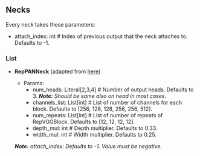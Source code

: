 ## Necks

Every neck takes these parameters:
 - attach_index: int # Index of previous output that the neck attaches to. Defaults to -1.


### List
- **RepPANNeck** (adapted from [here](https://github.com/meituan/YOLOv6/blob/725913050e15a31cd091dfd7795a1891b0524d35/yolov6/models/reppan.py))
  - Params:
    - num_heads: Literal[2,3,4] # Number of output heads. Defaults to 3. ***Note:** Should be same also on head in most cases*.
    - channels_list: List[int] # List of number of channels for each block. Defaults to [256, 128, 128, 256, 256, 512].
    - num_repeats: List[int] # List of number of repeats of RepVGGBlock. Defaults to [12, 12, 12, 12].
    - depth_mul: int # Depth multiplier. Defaults to 0.33.
    - width_mul: int # Width multiplier. Defaults to 0.25.

  ***Note:** attach_index: Defaults to -1. Value must be negative.* 
